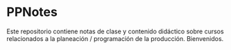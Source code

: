 # PPNotes
Este repositorio contiene notas de clase y contenido didáctico sobre cursos relacionados a la planeación / programación de la producción. Bienvenidos.
